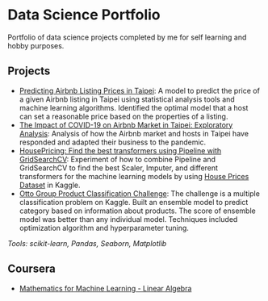 # Data Science Portfolio
Portfolio of data science projects completed by me for self learning and hobby purposes.

## Projects
- [Predicting Airbnb Listing Prices in Taipei](https://github.com/lisacheng-choco/airbnb-demand-price-analysis/blob/master/airbnb_pricing_prediction.ipynb): A model to predict the price of a given Airbnb listing in Taipei using statistical analysis tools and machine learning algorithms. Identified the optimal model that a host can set a reasonable price based on the properties of a listing.
- [The Impact of COVID-19 on Airbnb Market in Taipei: Exploratory Analysis](https://github.com/lisacheng-choco/airbnb-demand-price-analysis/blob/master/airbnb_covid19_analysis.ipynb): Analysis of how the Airbnb market and hosts in Taipei have responded and adapted their business to the pandemic.
- [HousePricing: Find the best transformers using Pipeline with GridSearchCV](https://www.kaggle.com/chiaoyicheng/data-transformer-selection-with-pipeline): Experiment of how to combine Pipeline and GridSearchCV to find the best Scaler, Imputer, and different transformers for the machine learning models by using [House Prices Dataset](https://www.kaggle.com/c/house-prices-advanced-regression-techniques) in Kaggle.
- [Otto Group Product Classification Challenge](https://www.kaggle.com/chiaoyicheng/ensemble-model): The challenge is a multiple classification problem on Kaggle. Built an ensemble model to predict category based on information about products. The score of ensemble model was better than any individual model. Techniques included optimization algorithm and hyperparameter tuning.  

*Tools: scikit-learn, Pandas, Seaborn, Matplotlib*

## Coursera
- [Mathematics for Machine Learning - Linear Algebra](https://github.com/lisacheng-choco/coursera_mathematics-for-machine-learning)
